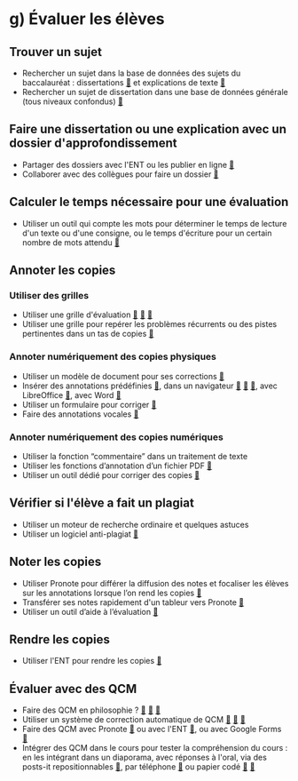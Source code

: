 # g) Évaluer les élèves

## Trouver un sujet
- Rechercher un sujet dans la base de données des sujets du baccalauréat : dissertations [🔗](https://eyssette.github.io/sujets-philosophie-bac/dissertations.html) et explications de texte [🔗](https://eyssette.github.io/sujets-philosophie-bac/explications.html)
- Rechercher un sujet de dissertation dans une base de données générale (tous niveaux confondus) [🔗](https://eyssette.github.io/sujets-philosophie/)

## Faire une dissertation ou une explication avec un dossier d'approfondissement
- Partager des dossiers avec l'ENT ou les publier en ligne [🔗](https://www.dropbox.com/referrals/AADNRgRvYNK3-2FBnRd_mi-niwqSc6g-yUI?src=global9)
- Collaborer avec des collègues pour faire un dossier [🔗](https://www.facebook.com/groups/enseignerlaphilosophie/permalink/1273527589334606/?__cft__[0]=AZUzrLPV-5pyDXkTepeD4kn6OOhoEXlshkp2fMN8i57lFSHm-QZUMAf5EqRc3WDQF_XuKBJbXoGw8F5rVwgh7vZhChEXsFC19syo0OorSbmiLxUs1VF4KIYiaTrq4msiZiSaL2_axbW5E24gzNsQOntH&__tn__=%2CO%2CP-R)

## Calculer le temps nécessaire pour une évaluation
- Utiliser un outil qui compte les mots pour déterminer le temps de lecture d'un texte ou d'une consigne, ou le temps d'écriture pour un certain nombre de mots attendu [🔗](https://eyssette.github.io/combiendemots/)

## Annoter les copies

### Utiliser des grilles
- Utiliser une grille d'évaluation [🔗](https://docs.google.com/document/d/1OSiT5a-OuBb322IzWnO25u4zjwjXaD7tJYJwVVdVrvY/edit?usp=sharing) [🔗](https://www.dropbox.com/s/x33q3xooeqde5ek/Rubrique%20simplifi%C3%A9e%20%E2%80%93%20Dissertation.pdf?dl=0) [🔗](https://www.dropbox.com/s/7lhzq7d7vy47ssa/Grille%20d%27%C3%A9valuation%20crit%C3%A9ri%C3%A9e%20%28%27rubric%27%29%20pour%20la%20dissertation%20en%20philosophie.pdf?dl=0)
- Utiliser une grille pour repérer les problèmes récurrents ou des pistes pertinentes dans un tas de copies [🔗](https://www.dropbox.com/s/god8upxil8csbfw/commentaires-generaux-devoir.png?dl=0)

### Annoter numériquement des copies physiques
- Utiliser un modèle de document pour ses corrections [🔗](https://docs.google.com/document/d/1Uf45WkVyRVUsNqL2UD6sNlI2n--xUriarYA8MEOfWbg/edit?usp=sharing)
- Insérer des annotations prédéfinies [🔗](https://github.com/eyssette/ressources-generales-enseignement-philosophie/blob/master/liste-appreciations-courantes.md), dans un navigateur [🔗](https://chrome.google.com/webstore/detail/magical-%E2%80%93-text-expansion/iibninhmiggehlcdolcilmhacighjamp?hl=fr) [🔗](https://blaze.today/) [🔗](https://addons.mozilla.org/en-US/firefox/addon/auto-text-expander/?), avec LibreOffice [🔗](https://help.libreoffice.org/latest/fr/text/swriter/guide/autotext.html), avec Word [🔗](https://support.microsoft.com/fr-fr/office/cr%C3%A9er-des-extraits-de-texte-r%C3%A9utilisables-0bc40cab-f49c-4e06-bcb2-cd43c1674d1b) <!-- ? fonction autotext text Snippets -->
- Utiliser un formulaire pour corriger [🔗](https://profjourde.wordpress.com/2016/06/21/corriger-des-copies-avec-un-formulaire/)
- Faire des annotations vocales [🔗](https://profjourde.wordpress.com/2012/07/27/annotations-vocales-de-copies-deleves/)

### Annoter numériquement des copies numériques
- Utiliser la fonction “commentaire” dans un traitement de texte 
- Utiliser les fonctions d’annotation d’un fichier PDF [🔗](https://pdf4teachers.org/) <!-- // https://github.com/ClementGre/PDF4Teachers -->
- Utiliser un outil dédié pour corriger des copies [🔗](https://eyssette.github.io/mark-down-papers/)

## Vérifier si l'élève a fait un plagiat
- Utiliser un moteur de recherche ordinaire et quelques astuces
- Utiliser un logiciel anti-plagiat [🔗](https://www.ralentirtravaux.com/le_blog/comment-evaluer-en-ligne/)

## Noter les copies
- Utiliser Pronote pour différer la diffusion des notes et focaliser les élèves sur les annotations lorsque l’on rend les copies [🔗](https://www.index-education.com/fr/tutoriels-video-pronote-1725-49-choisir-la-date-de-publication-d-une-note-espace-professeurs.php)
- Transférer ses notes rapidement d'un tableur vers Pronote [🔗](https://www.index-education.com/fr/tutoriels-video-pronote-668-49-recuperer-les-notes-depuis-un-tableur-mode-enseignant.php)
- Utiliser un outil d’aide à l’évaluation [🔗](https://eyssette.github.io/evaluation-rapide/)

## Rendre les copies
- Utiliser l'ENT pour rendre les copies [🔗](https://dane.ac-reims.fr/index.php/usages-pedagogiques-ent/item/266-MBN-travail-a-faire)

## Évaluer avec des QCM
- Faire des QCM en philosophie ? [🔗](https://web.archive.org/web/20200616164828/http://acireph.org:80/spip.php?article194) [🔗](https://www.facebook.com/groups/197192470301462/search/?q=qcm) [🔗](https://docs.google.com/document/d/1DCwbLprCLyC4V_e9_Uk7BXcRhQvv4VV91up8mzOx_Sw/edit?usp=sharing)
- Utiliser un système de correction automatique de QCM [🔗](https://www.quizscan.org/fr/#/) [🔗](https://www.ticeman.fr/lecoutelas/?p=4718) [🔗](https://play.google.com/store/apps/details?id=com.ekodroid.omrevaluator&hl=en_US&gl=US)
- Faire des QCM avec Pronote [🔗](https://www.index-education.com/fr/tutoriels-video-pronote-1795-29-donner-un-qcm-a-faire-depuis-le-cahier-de-textes-espace-professeurs.php) ou avec l'ENT [🔗](https://www.skolengo.com/fr/blog/exerciseur-skolengo), ou avec Google Forms [🔗](https://support.google.com/docs/answer/7032287?hl=fr)
- Intégrer des QCM dans le cours pour tester la compréhension du cours : en les intégrant dans un diaporama, avec réponses à l'oral, via des posts-it repositionnables [🔗](https://bidouillesetmathscollege.blogspot.com/2016/10/qcm-en-classe.html), par téléphone [🔗](https://digistorm.app/) ou papier codé [🔗](https://pi.ac3j.fr/plickers-au-college/) [🔗](https://qcmcam.net/)

